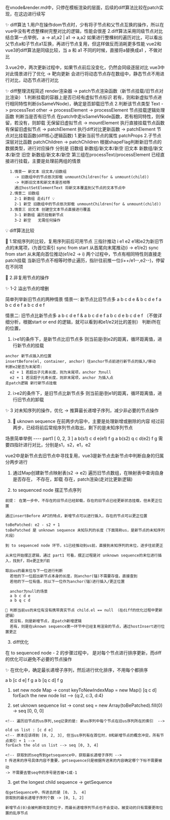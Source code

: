 在vnode&render.md中，只停在模板渲染的层面，后续的diff算法比较在patch实现，在这边进行续写

✨ diff算法
  1.用户在操作dom节点时，少有将子节点和父节点互换的操作，所以在vue中没有考虑整棵树完整对比的逻辑，性能会很差
  2.diff算法采用同级节点对比
    结合第一点举例， a -> a1,a2  |  a1 -> a,a2 
    如果进行整棵树的遍历对比，可以看出父节点a和子节点a1互换，再进行节点复用，但这样做反而消耗更多性能
    vue2和vue3的diff算法是同级比较，当 a 和 a1 不同的时候，直接将a替换成a1 ，不做对比
  
  3.vue2中，两次更新过程中，如果节点前后没变化，仍然会同级逐层对比
    vue3中对此情景进行了优化 -> 靶向更新
    会进行将动态节点存在数组中，静态节点不用进行对比，动态节点进行对比


✨ diff整理流程简述
  render渲染器
   -> patch节点渲染函数（新节点挂载/旧节点对比渲染）
    1.判断挂载的容器上是否已经有虚拟节点标识
      若有，则和新虚拟节点进行相同特性判断(isSameVNode)，确定是否卸载旧节点
    2.判断该节点类型
      Text  -> processText
      other -> processElement
   -> processElement 节点挂载逻辑处理函数
    判断当是否有旧节点
      在patch中走isSameVNode函数，若有相同特性，则保留，若没有，则卸载
      无保留旧虚拟节点 -> mountElement 执行直接挂载节点函数
      有保留旧虚拟节点 -> patchElement 执行diff对比更新函数
   -> patchElement 节点对比挂载函数(diff核心逻辑函数)
      1.更新当前节点的属性 patchProps
      2.子节点深层对比函数 patchChildren
   -> patchChildren
      根据shapeFlag判断新旧节点的数据类型，进行对应操作
      分别是 
        旧数组 新数组/新文本/新空
        旧文本 新数组/新文本/新空
        旧空   新数组/新文本/新空
      第三组在processText/processElement 已经直接进行挂载，主要是处理前两组的情景
      
      1.情景一 新文本 旧文本/旧数组 
        -> 旧数组中的节点依次卸载 unmountChildren(for & unmount(child))
        -> 判断旧文本和新文本是否相等
        通过hostSetElementText 将新文本覆盖到父节点的文本节点中
      2.情景二 旧数组 
        2-1 新数组 走diff 💡
        2-1 新空 旧数组中的节点依次卸载 unmountChildren(for & unmount(child))
      3.情景三 旧文本 创建空文本节点直接进行覆盖
        3-1 新数组 遍历挂载新节点
        3-2 新空   无需任何操作

💡 diff算法比较

  🚩 1.常规序列的比较，复用序列前后可用节点 
  三指针推动 i e1 e2
  e1和e2为新旧节点的末尾项，i为首位索引
  sync from start 
    从首尾向末尾推动(i -> e1/e2)
  sync from start 
    从末尾向首位推动(e1/e2 -> i)
  两个过程中，节点有相同特性则直接走patch挂载
  当新旧节点不相等时停止遍历，指针往前推一位(i++/e1--,e2--)，停留在不同项
  
  🚩 2.非复用节点的操作

  ✨ 1-2 溢出节点的增删

  简单列举新旧节点的两种情景
  情景一: 新节点比旧节点多
  a b c d e    &    b c d e f 
  a b c d e f     a b c d e f
  
  情景二: 旧节点比新节点多
  a b c d e f  &  a b c d e f 
  a b c d e         b c d e f
  （不做详细分析，根据start or end 的逻辑，就可以看到i和e1/e2对比的差别）
  判断i所在的位置，
  1. i>e1的条件下，是新节点比旧节点多
    则当前是i到e2的距离，循环距离值，进行新节点的挂载
    
    anchor 新节点插入的位置
    insertBefore(el, container, anchor) 往anchor节点前进行新节点的插入/移动
    判断e2是否为末尾项:
      e2 + 1 若超出子元素长度，则为末尾项，anchor 为null
      e2 + 1 若没超子元素长度，则非末尾项，anchor 为插入点
    走patch逻辑 新行新节点挂载
  2. i>e2的条件下，是旧节点比新节点多
    则当前是i到e1的距离，循环距离值，进行旧节点的卸载

  ✨ 3 对未知序列的操作，优化 -> 推算最长递增子序列，减少非必要的节点操作

  3. 🚩 uknown sequence
  在前两步内容中，主要是处理新增或删除的内容
  经过前两步，已经将前后常规序列节点取出，剩下的是未知序列节点

  场景简单举例 ---- part1
  [ 0, 2, 3 ]
  a b(s1) c d e(e1) f g
  a b(s2) q c d(e2) f g
  需要四指针进行对比，分别是s1，s2，e1，e2
    
  vue2中是新节点去旧节点中寻找复用，vue3是新节点去新节点中判断自身的归属
  分两步进行
  1. 通过Map创建新节点映射表(s2 -> e2)
      遍历旧节点数组，在映射表中查询自身是否存在，
      不存在，卸载
      存在，patch渲染(走对比更新逻辑)

  2. to sequenced node 摆正节点序列
  
    前提： 在第一步中，不存在的旧节点已经卸载，存在的旧节点已经更新状态挂载，但未更正位置
    
    通过insertBefore API的特点，新增节点可以进行插入，存在的节点可以更正位置

    toBePatched: e2 - s2 + 1 
    toBePatched 是 unknown sequence 未知队列的长度（下面简称us，是新节点的未知序列片段）
    
    到 to sequenced node 环节，s1已经推动到us前，直接到未知序列的末位，逐步往前更正
    
    从末位开始摆正逻辑，通过 part1 可看，摆正过程是对 unknown sequence的末位进行插入，找到f，将e更正到f前

    取出us的最末位与下一位进行判断
      若他的下一位超出新节点本身的长度，则anchor(锚)不需要存值，直接查到
      若他的下一位有值，则以下一位作为anchor(锚)进行插入/更正位置

      anchor为null的场景
      a b c d e
      a b q c d
 
    🐛 判断当前us的末位有没有携带真实节点 child.el == null （在diff的优化过程中更新逻辑）
      若没有，则是新增节点，走patch新增逻辑
      若有，则是在uknown sequence第一环节中已经复用渲染的节点，通过hostInsert进行位置更正

  3. diff优化

  在 to sequenced node - 2 的步骤过程中， 是对每个节点进行排序更新，而diff的优化可以避免不必要的节点操作
  
  ✨ 在优化中，确定最长递增子序列，然后进行优化排序，不用每个都排序

  a b [c d e] f g
  a b [q c d] f g 

  1. set new node Map -> 
    const keyToNewIndexMap = new Map() 
    [q c d]
    forEach the new node list --> {q:2, c:3, d:4}
  
  2. set uknown sequence list ->
    const seq = new Array(toBePatched).fill(0) -> seq [0, 0, 0]
    
    <!-- 遍历旧节点的us序列,seq记录的是: 新us序列中每个节点在旧us序列所在的索引  -->

    old us list : [c d e]
    <!-- 原本应该得到 [0, 2, 3], 但当us序列有在首位时，0和新增节点的概念冲突，所有节点索引 + 1 -->
    forEach the old us list --> seq [0, 3, 4] 

    <!-- 获取到的seq传到getsequence中，获取最长递增子序列 -->
    ❗️ 传进来的序号具体内容不重要，getsequence只是根据传进来的内容确定哪个下标不需要被动
    -> 不需要去管seq中的序号是否被+1或-1
  3. get the longest child sequence -> getSequence

    在getSequence中，传进去的是 [0， 3， 4]
    获取到的最长递增子序列个数 -> [0, 1, 2]

    新增节点(0)会被判断改变的位子，而最长递增序列节点也不会变动，被变动的只有需要更改位置的乱序节点
    

  

    
    
  
    
    
    
      

